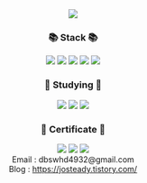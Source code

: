 <div align=center>
<img src="https://capsule-render.vercel.app/api?type=waving&color=auto&height=200&section=header&text=YoonJong%20Github!&fontSize=90" />
</div>
<div align=center>
<h3>📚 Stack 📚</h3>
</div>
<div align="center">
<img src="https://img.shields.io/badge/java-007396?style=for-the-badge&logo=OpenJDK&logoColor=white">
<img src="https://img.shields.io/badge/Spring-6DB33F?style=for-the-badge&logo=Spring&logoColor=white">
<img src="https://img.shields.io/badge/springboot-6DB33F?style=for-the-badge&logo=springboot&logoColor=white">
<img src="https://img.shields.io/badge/MySQL-4479A1?style=for-the-badge&logo=MySQL&logoColor=white">
<img src="https://img.shields.io/badge/Hibernate-59666C?style=for-the-badge&logo=Hibernate&logoColor=white">
</div>

<div align=center>
<h3>🌱 Studying 🌱</h3>
</div>
<div align="center">
<img src="https://img.shields.io/badge/Redis-DC382D?style=for-the-badge&logo=Redis&logoColor=white"> 
<img src="https://img.shields.io/badge/Kotlin-7F52FF?style=for-the-badge&logo=Kotlin&logoColor=white">
<img src="https://img.shields.io/badge/docker-%230db7ed.svg?style=for-the-badge&logo=docker&logoColor=white"> 
</div>

<div align=center>
<h3>📜 Certificate 📜</h3>
</div>
<div align="center">
<img src="https://img.shields.io/badge/AWS SAA C03-232F3E?style=flat&logo=amazon-aws&logoColor=white"/>
<img src="https://img.shields.io/badge/SQLD-4479A1?style=flat&logoColor=white"/>
<img src="https://img.shields.io/badge/Linux Master 2-FCC624?style=flat&logo=linux&logoColor=black"/>
</div>

<div align="center">







<div align='center'> Email : dbswhd4932@gmail.com</div>
<div align='center'> Blog : <a href="https://josteady.tistory.com/">https://josteady.tistory.com/</a></div>





</div>
